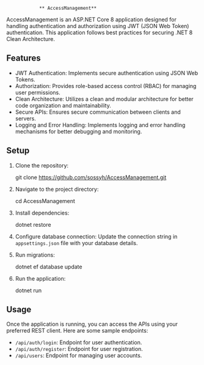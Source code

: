 
                ** AccessManagement**

AccessManagement is an ASP.NET Core 8 application designed for handling authentication and authorization using JWT (JSON Web Token) authentication. This application follows best practices for securing .NET 8 Clean Architecture.

## Features

- JWT Authentication: Implements secure authentication using JSON Web Tokens.
- Authorization: Provides role-based access control (RBAC) for managing user permissions.
- Clean Architecture: Utilizes a clean and modular architecture for better code organization and maintainability.
- Secure APIs: Ensures secure communication between clients and servers.
- Logging and Error Handling: Implements logging and error handling mechanisms for better debugging and monitoring.

## Setup

1. Clone the repository:
   
   git clone https://github.com/sossyh/AccessManagement.git
  

2. Navigate to the project directory:
   
   cd AccessManagement
   

3. Install dependencies:
   
   dotnet restore
   

4. Configure database connection:
   Update the connection string in `appsettings.json` file with your database details.

5. Run migrations:
   
   dotnet ef database update
   

6. Run the application:
   
   dotnet run
   

## Usage

Once the application is running, you can access the APIs using your preferred REST client. Here are some sample endpoints:

- `/api/auth/login`: Endpoint for user authentication.
- `/api/auth/register`: Endpoint for user registration.
- `/api/users`: Endpoint for managing user accounts.
